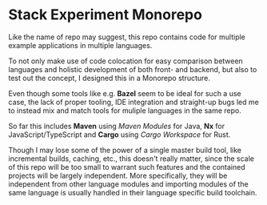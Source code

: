 # Stack Experiment Monorepo

Like the name of repo may suggest, this repo contains code for multiple example applications in multiple languages.

To not only make use of code colocation for easy comparison between languages and holistic development of both front- and backend, but also to test out the concept, I designed this in a Monorepo structure.

Even though some tools like e.g. **Bazel** seem to be ideal for such a use case, the lack of proper tooling, IDE integration and straight-up bugs led me to instead mix and match tools for muliple languages in the same repo.

So far this includes **Maven** using *Maven Modules* for Java, **Nx** for JavaScript/TypeScript and **Cargo** using *Cargo Workspace* for Rust.

Though I may lose some of the power of a single master build tool, like incremental builds, caching, etc., this doesn't really matter, since the scale of this repo will be too small to warrant such features and the contained projects will be largely independent. More specifically, they will be independent from other language modules and importing modules of the same language is usually handled in their language specific build toolchain.
